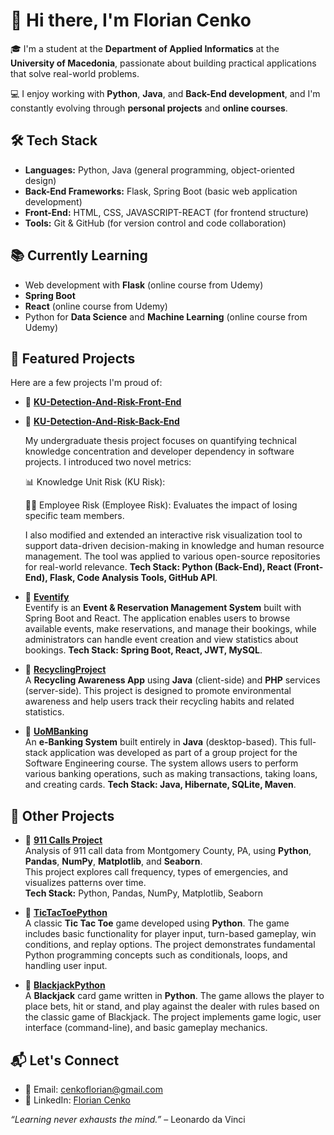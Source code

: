 # 👋 Hi there, I'm Florian Cenko

🎓 I'm a student at the **Department of Applied Informatics** at the **University of Macedonia**, passionate about building practical applications that solve real-world problems.  

💻 I enjoy working with **Python**, **Java**, and **Back-End development**, and I'm constantly evolving through **personal projects** and **online courses**.


## 🛠️ Tech Stack

- **Languages:** Python, Java (general programming, object-oriented design)
- **Back-End Frameworks:** Flask, Spring Boot (basic web application development)
- **Front-End:** HTML, CSS, JAVASCRIPT-REACT (for frontend structure)
- **Tools:** Git & GitHub  (for version control and code collaboration)


## 📚 Currently Learning

- Web development with **Flask** (online course from Udemy)
- **Spring Boot**
- **React** (online course from Udemy)
- Python for **Data Science** and **Machine Learning** (online course from Udemy)
  
## 🚀 Featured Projects

Here are a few projects I'm proud of:

- 🔗 [**KU-Detection-And-Risk-Front-End**](https://github.com/Florian-Cenko/KU-Detection-And-Risk-Front-End)
- 🔗 [**KU-Detection-And-Risk-Back-End**](https://github.com/Florian-Cenko/KU-Detection-And-Risk-Back-End)

  My undergraduate thesis project focuses on quantifying technical knowledge concentration and developer dependency in software projects. I introduced two novel metrics:

  📊 Knowledge Unit Risk (KU Risk): 

  🧑‍💻 Employee Risk (Employee Risk): Evaluates the impact of losing specific team members.

  I also modified and extended an interactive risk visualization tool to support data-driven decision-making in knowledge and human resource management. The tool was applied to various open-source repositories for real-world relevance.
**Tech Stack: Python (Back-End), React (Front-End), Flask, Code Analysis Tools, GitHub API**.


- 🔗 [**Eventify**](https://github.com/Florian-Cenko/Eventify)  
  Eventify is an **Event & Reservation Management System** built with Spring Boot and React. The application enables users to browse available events, make reservations, and manage their bookings, while administrators can handle event creation and view statistics about bookings. **Tech Stack: Spring Boot, React, JWT, MySQL**.

- 🔗 [**RecyclingProject**](https://github.com/Florian-Cenko/RecyclingProject)  
  A **Recycling Awareness App** using **Java** (client-side) and **PHP** services (server-side). This project is designed to promote environmental awareness and help users track their recycling habits and related statistics.

- 🔗 [**UoMBanking**](https://github.com/Florian-Cenko/UomBanking)  
  An **e-Banking System** built entirely in **Java** (desktop-based). This full-stack application was developed as part of a group project for the Software Engineering course. The system allows users to perform various banking operations, such as making transactions, taking loans, and creating cards. **Tech Stack: Java, Hibernate, SQLite, Maven**.

## 🚀 Other Projects

- 🔗 [**911 Calls Project**](https://github.com/Florian-Cenko/911-Calls-Project)  
Analysis of 911 call data from Montgomery County, PA, using **Python**, **Pandas**, **NumPy**, **Matplotlib**, and **Seaborn**.  
This project explores call frequency, types of emergencies, and visualizes patterns over time.  
**Tech Stack:** Python, Pandas, NumPy, Matplotlib, Seaborn

- 🔗 [**TicTacToePython**](https://github.com/Florian-Cenko/TicTacToePython)  
A classic **Tic Tac Toe** game developed using **Python**. The game includes basic functionality for player input, turn-based gameplay, win conditions, and replay options. The project demonstrates fundamental Python programming concepts such as conditionals, loops, and handling user input.

- 🔗 [**BlackjackPython**](https://github.com/Florian-Cenko/BlackjackPython)  
  A **Blackjack** card game written in **Python**. The game allows the player to place bets, hit or stand, and play against the dealer with rules based on the classic game of Blackjack. The project implements game logic, user interface (command-line), and basic gameplay mechanics.



## 📬 Let's Connect

- 📧 Email: [cenkoflorian@gmail.com](mailto:cenkoflorian@gmail.com)  
- 💼 LinkedIn: [Florian Cenko](https://www.linkedin.com/in/florian-cenko-6a7a19252/)


 
 
 *“Learning never exhausts the mind.”* – Leonardo da Vinci

